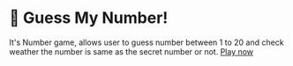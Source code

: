 # 🤔 Guess My Number!
It's Number game, allows user to guess number between 1 to 20 and check weather the number is same as the secret number or not.
[Play now](https://nehalmahida.github.io/guessMyNumber/) 
